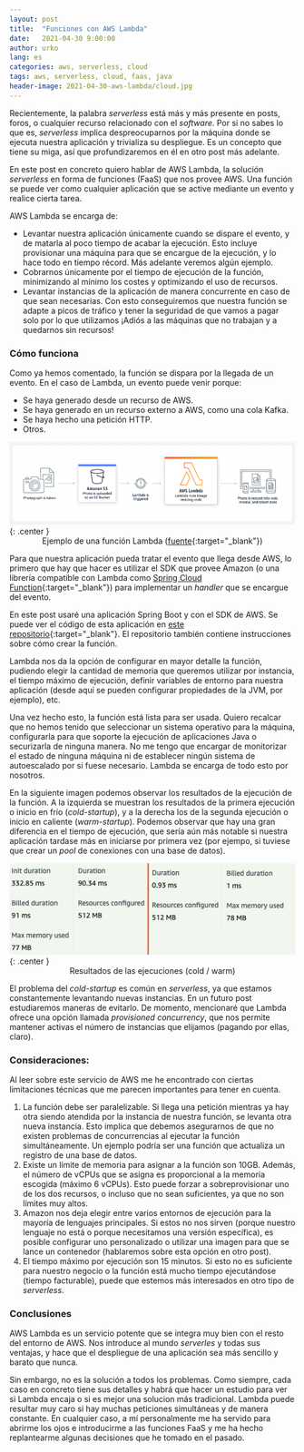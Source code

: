 ```yaml
---
layout: post
title:  "Funciones con AWS Lambda"
date:   2021-04-30 9:00:00
author: urko
lang: es
categories: aws, serverless, cloud
tags: aws, serverless, cloud, faas, java
header-image: 2021-04-30-aws-lambda/cloud.jpg
---
```


Recientemente, la palabra *serverless* está más y más presente en posts, foros, o cualquier recurso relacionado con el *software*. Por si no sabes lo que es, *serverless* implica despreocuparnos por la máquina donde se ejecuta nuestra aplicación y trivializa su despliegue. Es un concepto que tiene su miga, así que profundizaremos en él en otro post más adelante.

En este post en concreto quiero hablar de AWS Lambda, la solución *serverless* en forma de funciones (FaaS) que nos provee AWS. Una función se puede ver como cualquier aplicación que se active mediante un evento y realice cierta tarea.

AWS Lambda se encarga de:
* Levantar nuestra aplicación únicamente cuando se dispare el evento, y de matarla al poco tiempo de acabar la ejecución. Esto incluye provisionar una máquina para que se encargue de la ejecución, y lo hace todo en tiempo récord. Más adelante veremos algún ejemplo.
* Cobrarnos únicamente por el tiempo de ejecución de la función, minimizando al mínimo los costes y optimizando el uso de recursos.
* Levantar instancias de la aplicación de manera concurrente en caso de que sean necesarias. Con esto conseguiremos que nuestra función se adapte a picos de tráfico y tener la seguridad de que vamos a pagar solo por lo que utilizamos ¡Adiós a las máquinas que no trabajan y a quedarnos sin recursos!

### Cómo funciona

Como ya hemos comentado, la función se dispara por la llegada de un evento. En el caso de Lambda, un evento puede venir porque:
* Se haya generado desde un recurso de AWS.
* Se haya generado en un recurso externo a AWS, como una cola Kafka.
* Se haya hecho una petición HTTP.
* Otros.

![Ejemplo de una función Lambda](/assets/images/2021-04-30-aws-lambda/lambda_example.png){: .center }
<label style="text-align: center; display: block;">Ejemplo de una función Lambda ([fuente](https://aws.amazon.com/lambda/){:target="_blank"})</label>

Para que nuestra aplicación pueda tratar el evento que llega desde AWS, lo primero que hay que hacer es utilizar el SDK que provee Amazon (o una librería compatible con Lambda como [Spring Cloud Function](https://spring.io/projects/spring-cloud-function){:target="_blank"}) para implementar un *handler* que se encargue del evento.

En este post usaré una aplicación Spring Boot y con el SDK de AWS. Se puede ver el código de esta aplicación en [este repositorio](https://github.com/wearearima/serverlessDemoAWSHandler){:target="_blank"}. El repositorio también contiene instrucciones sobre cómo crear la función.

Lambda nos da la opción de configurar en mayor detalle la función, pudiendo elegir la cantidad de memoria que queremos utilizar por instancia, el tiempo máximo de ejecución, definir variables de entorno para nuestra aplicación (desde aquí se pueden configurar propiedades de la JVM, por ejemplo), etc.

Una vez hecho esto, la función está lista para ser usada. Quiero recalcar que no hemos tenido que seleccionar un sistema operativo para la máquina, configurarla para que soporte la ejecución de aplicaciones Java o securizarla de ninguna manera. No me tengo que encargar de monitorizar el estado de ninguna máquina ni de establecer ningún sistema de autoescalado por si fuese necesario. Lambda se encarga de todo esto por nosotros.

En la siguiente imagen podemos observar los resultados de la ejecución de la función. A la izquierda se muestran los resultados de la primera ejecución o inicio en frío (*cold-startup*), y a la derecha los de la segunda ejecución o inicio en caliente (*warm-startup*). Podemos observar que hay una gran diferencia en el tiempo de ejecución, que sería aún más notable si nuestra aplicación tardase más en iniciarse por primera vez (por ejempo, si tuviese que crear un *pool* de conexiones con una base de datos).

![Resultados de las ejecuciones (cold / warm)](/assets/images/2021-04-30-aws-lambda/results.png){: .center }
<label style="text-align: center; display: block;">Resultados de las ejecuciones (cold / warm)</label>

El problema del *cold-startup* es común en *serverless*, ya que estamos constantemente levantando nuevas instancias. En un futuro post estudiaremos maneras de evitarlo. De momento, mencionaré que Lambda ofrece una opción llamada *provisioned concurrency*, que nos permite mantener activas el número de instancias que elijamos (pagando por ellas, claro).

### Consideraciones:

Al leer sobre este servicio de AWS me he encontrado con ciertas limitaciones técnicas que me parecen importantes para tener en cuenta.

1. La función debe ser paralelizable. Si llega una petición mientras ya hay otra siendo atendida por la instancia de nuestra función, se levanta otra nueva instancia. Esto implica que debemos asegurarnos de que no existen problemas de concurrencias al ejecutar la función simultáneamente. Un ejemplo podría ser una función que actualiza un registro de una base de datos.
2. Existe un límite de memoria para asignar a la función son 10GB. Además, el número de vCPUs que se asigna es proporcional a la memoria escogida (máximo 6 vCPUs). Esto puede forzar a sobreprovisionar uno de los dos recursos, o incluso que no sean suficientes, ya que no son límites muy altos.
3. Amazon nos deja elegir entre varios entornos de ejecución para la mayoría de lenguajes principales. Si estos no nos sirven (porque nuestro lenguaje no está o porque necesitamos una versión específica), es posible configurar uno personalizado o utilizar una imagen para que se lance un contenedor (hablaremos sobre esta opción en otro post).
4. El tiempo máximo por ejecución son 15 minutos. Si esto no es suficiente para nuestro negocio o la función está mucho tiempo ejecutándose (tiempo facturable), puede que estemos más interesados en otro tipo de *serverless*.

### Conclusiones

AWS Lambda es un servicio potente que se integra muy bien con el resto del entorno de AWS. Nos introduce al mundo *serverles* y todas sus ventajas, y hace que el despliegue de una aplicación sea más sencillo y barato que nunca.

Sin embargo, no es la solución a todos los problemas. Como siempre, cada caso en concreto tiene sus detalles y habrá que hacer un estudio para ver si Lambda encaja o si es mejor una solucion más tradicional. Lambda puede resultar muy caro si hay muchas peticiones simultáneas y de manera constante. En cualquier caso, a mí personalmente me ha servido para abrirme los ojos e introducirme a las funciones FaaS y me ha hecho replantearme algunas decisiones que he tomado en el pasado.